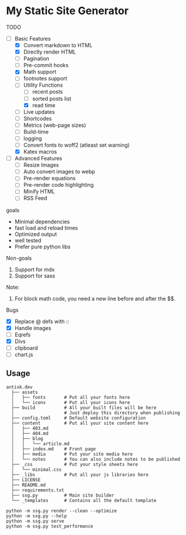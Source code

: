 # My Static Site Generator

TODO
- [ ] Basic Features
  - [x] Convert markdown to HTML
  - [x] Directly render HTML
  - [ ] Pagination
  - [ ] Pre-commit hooks
  - [x] Math support
  - [ ] footnotes support
  - [ ] Utility Functions
    - [ ] recent posts
    - [ ] sorted posts list
    - [x] read time
  - [ ] Live updates
  - [ ] Shortcodes
  - [ ] Metrics (web-page sizes)
  - [ ] Build-time
  - [ ] logging
  - [ ] Convert fonts to woff2 (atleast set warning)
  - [x] Katex macros
- [ ] Advanced Features
  - [ ] Resize Images
  - [ ] Auto convert images to webp
  - [ ] Pre-render equations
  - [ ] Pre-render code highlighting
  - [ ] Minify HTML
  - [ ] RSS Feed

goals
- Minimal dependencies
- fast load and reload times
- Optimized output
- well tested
- Prefer pure python libs
  
Non-goals
1. Support for mdx
2. Support for sass

Note:
1. For block math code, you need a new line before and after the $$.


Bugs
- [x] Replace @ defs with ::
- [x] Handle images
- [ ] Eqrefs
- [x] Divs
- [ ] clipboard
- [ ] chart.js
 
## Usage

```
antixk.dev
  ├── assets
  │   ├── fonts       # Put all your fonts here
  │   └── icons       # Put all your icons here
  ├── build           # All your built files will be here
  │                   # Just deploy this directory when publishing
  ├── config.toml     # Default website configuration
  ├── content         # Put all your site content here
  │   ├── 403.md
  │   ├── 404.md
  │   ├── blog
  │   │   └── article.md
  │   ├── index.md    # Front page
  │   ├── media       # Put your site media here
  │   └── notes       # You can also include notes to be published
  ├── _css            # Put your style sheets here
  │   └── minimal.css
  ├── _libs           # Put all your js libraries here
  ├── LICENSE
  ├── README.md
  ├── requirements.txt
  ├── ssg.py          # Main site builder
  └── _templates      # Contains all the default template
```

```
python -m ssg.py render --clean --optimize
python -m ssg.py --help
python -m ssg.py serve
python -m ssg.py test_performance
```